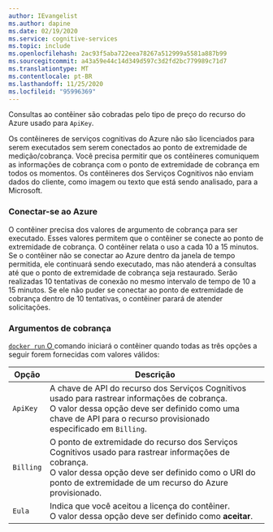 ```yaml
---
author: IEvangelist
ms.author: dapine
ms.date: 02/19/2020
ms.service: cognitive-services
ms.topic: include
ms.openlocfilehash: 2ac93f5aba722eea78267a512999a5581a887b99
ms.sourcegitcommit: a43a59e44c14d349d597c3d2fd2bc779989c71d7
ms.translationtype: MT
ms.contentlocale: pt-BR
ms.lasthandoff: 11/25/2020
ms.locfileid: "95996369"
---
```

Consultas ao contêiner são cobradas pelo tipo de preço do recurso do Azure usado para `ApiKey`.

Os contêineres de serviços cognitivas do Azure não são licenciados para serem executados sem serem conectados ao ponto de extremidade de medição/cobrança. Você precisa permitir que os contêineres comuniquem as informações de cobrança com o ponto de extremidade de cobrança em todos os momentos. Os contêineres dos Serviços Cognitivos não enviam dados do cliente, como imagem ou texto que está sendo analisado, para a Microsoft.

### <a name="connect-to-azure"></a>Conectar-se ao Azure

O contêiner precisa dos valores de argumento de cobrança para ser executado. Esses valores permitem que o contêiner se conecte ao ponto de extremidade de cobrança. O contêiner relata o uso a cada 10 a 15 minutos. Se o contêiner não se conectar ao Azure dentro da janela de tempo permitida, ele continuará sendo executado, mas não atenderá a consultas até que o ponto de extremidade de cobrança seja restaurado. Serão realizadas 10 tentativas de conexão no mesmo intervalo de tempo de 10 a 15 minutos. Se ele não puder se conectar ao ponto de extremidade de cobrança dentro de 10 tentativas, o contêiner parará de atender solicitações.

### <a name="billing-arguments"></a>Argumentos de cobrança

<a href="https://docs.docker.com/engine/reference/commandline/run/" target="_blank"> `docker run` O <span class="docon docon-navigate-external x-hidden-focus"></span> </a> comando iniciará o contêiner quando todas as três opções a seguir forem fornecidas com valores válidos:

| Opção | Descrição |
|--------|-------------|
| `ApiKey` | A chave de API do recurso dos Serviços Cognitivos usado para rastrear informações de cobrança.<br/>O valor dessa opção deve ser definido como uma chave de API para o recurso provisionado especificado em `Billing`. |
| `Billing` | O ponto de extremidade do recurso dos Serviços Cognitivos usado para rastrear informações de cobrança.<br/>O valor dessa opção deve ser definido como o URI do ponto de extremidade de um recurso do Azure provisionado.|
| `Eula` | Indica que você aceitou a licença do contêiner.<br/>O valor dessa opção deve ser definido como **aceitar**. |

